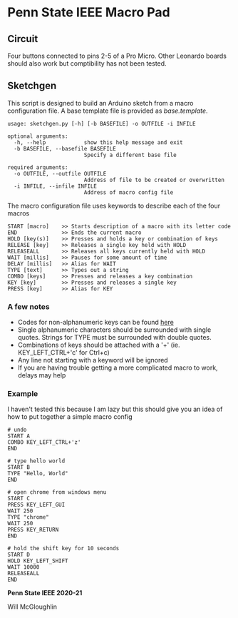 # Penn State IEEE Macro Pad

## Circuit
Four buttons connected to pins 2-5 of a Pro Micro. Other Leonardo boards should also work but comptibility has not been tested.

## Sketchgen
This script is designed to build an Arduino sketch from a macro configuration file. A base template file is provided as *base.template*.

```
usage: sketchgen.py [-h] [-b BASEFILE] -o OUTFILE -i INFILE

optional arguments:
  -h, --help            show this help message and exit
  -b BASEFILE, --basefile BASEFILE
                        Specify a different base file

required arguments:
  -o OUTFILE, --outfile OUTFILE
                        Address of file to be created or overwritten
  -i INFILE, --infile INFILE
                        Address of macro config file
```
The macro configuration file uses keywords to describe each of the four macros
```
START [macro]    >> Starts description of a macro with its letter code
END              >> Ends the current macro
HOLD [key(s)]    >> Presses and holds a key or combination of keys
RELEASE [key]    >> Releases a single key held with HOLD
RELEASEALL       >> Releases all keys currently held with HOLD
WAIT [millis]    >> Pauses for some amount of time
DELAY [millis]   >> Alias for WAIT
TYPE [text]      >> Types out a string
COMBO [keys]     >> Presses and releases a key combination
KEY [key]        >> Presses and releases a single key
PRESS [key]      >> Alias for KEY
```
### A few notes
* Codes for non-alphanumeric keys can be found [here](https://www.arduino.cc/en/Reference/KeyboardModifiers)
* Single alphanumeric characters should be surrounded with single quotes. Strings for TYPE must be surrounded with double quotes.
* Combinations of keys should be attached with a '+' (ie. KEY_LEFT_CTRL+'c' for Ctrl+c)
* Any line not starting with a keyword will be ignored
* If you are having trouble getting a more complicated macro to work, delays may help
### Example
I haven't tested this because I am lazy but this should give you an idea of how to put together a simple macro config
```
# undo
START A
COMBO KEY_LEFT_CTRL+'z'
END

# type hello world
START B
TYPE "Hello, World"
END

# open chrome from windows menu
START C
PRESS KEY_LEFT_GUI
WAIT 250
TYPE "chrome"
WAIT 250
PRESS KEY_RETURN
END

# hold the shift key for 10 seconds
START D
HOLD KEY_LEFT_SHIFT
WAIT 10000
RELEASEALL
END
```


**Penn State IEEE 2020-21**

Will McGloughlin
